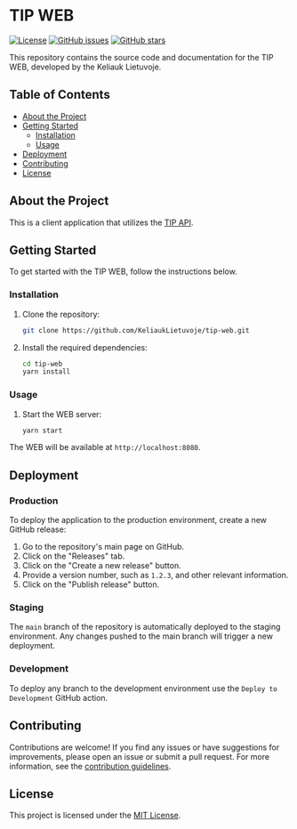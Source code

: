 # TIP WEB

[![License](https://img.shields.io/github/license/KeliaukLietuvoje/tip-web)](https://github.com/KeliaukLietuvoje/tip-web/blob/main/LICENSE)
[![GitHub issues](https://img.shields.io/github/issues/KeliaukLietuvoje/tip-web)](https://github.com/KeliaukLietuvoje/tip-web/issues)
[![GitHub stars](https://img.shields.io/github/stars/KeliaukLietuvoje/tip-web)](https://github.com/KeliaukLietuvoje/tip-web/stargazers)

This repository contains the source code and documentation for the TIP WEB, developed by the Keliauk Lietuvoje.

## Table of Contents

- [About the Project](#about-the-project)
- [Getting Started](#getting-started)
  - [Installation](#installation)
  - [Usage](#usage)
- [Deployment](#deployment)
- [Contributing](#contributing)
- [License](#license)

## About the Project

This is a client application that utilizes
the [TIP API](https://github.com/KeliaukLietuvoje/tip-api).

## Getting Started

To get started with the TIP WEB, follow the instructions below.

### Installation

1. Clone the repository:

   ```bash
   git clone https://github.com/KeliaukLietuvoje/tip-web.git
   ```

2. Install the required dependencies:

   ```bash
   cd tip-web
   yarn install
   ```

### Usage

1. Start the WEB server:

   ```bash
   yarn start
   ```

The WEB will be available at `http://localhost:8080`.

## Deployment

### Production

To deploy the application to the production environment, create a new GitHub release:

1. Go to the repository's main page on GitHub.
2. Click on the "Releases" tab.
3. Click on the "Create a new release" button.
4. Provide a version number, such as `1.2.3`, and other relevant information.
5. Click on the "Publish release" button.

### Staging

The `main` branch of the repository is automatically deployed to the staging environment. Any changes pushed to the main
branch will trigger a new deployment.

### Development

To deploy any branch to the development environment use the `Deploy to Development` GitHub action.

## Contributing

Contributions are welcome! If you find any issues or have suggestions for improvements, please open an issue or submit a
pull request. For more information, see the [contribution guidelines](./CONTRIBUTING.md).

## License

This project is licensed under the [MIT License](./LICENSE).
